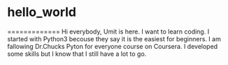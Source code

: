 # hello_world
=============
Hi everybody,
Umit is here. I want to learn coding. I started with Python3 becouse they say it is the easiest for beginners. I am fallowing Dr.Chucks Pyton for everyone course on Coursera. I developed some skills but I know that I still have a lot to go.
